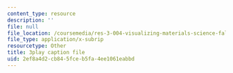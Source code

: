 ```yaml
---
content_type: resource
description: ''
file: null
file_location: /coursemedia/res-3-004-visualizing-materials-science-fall-2017/2ef8a4d2cb845fceb5fa4ee1061eabbd_-7_Q3G1za30.vtt
file_type: application/x-subrip
resourcetype: Other
title: 3play caption file
uid: 2ef8a4d2-cb84-5fce-b5fa-4ee1061eabbd
---
```

